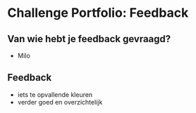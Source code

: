 # Challenge Portfolio: Feedback

## Van wie hebt je feedback gevraagd?

- Milo

## Feedback

- iets te opvallende kleuren
- verder goed en overzichtelijk
